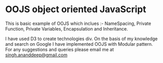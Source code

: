 # OOJS object oriented JavaScript 

This is basic example of OOJS which inclues :- NameSpacing, Private Function, Private Variables, Encapsulation and Inheritance. <br />

I have used D3 to create technologies div. On the basis of my knowledge and search on Google I have implemented OOJS with Modular pattern. <br />
For any suggestions and queries please email me at singh.ananddeep@gmail.com 